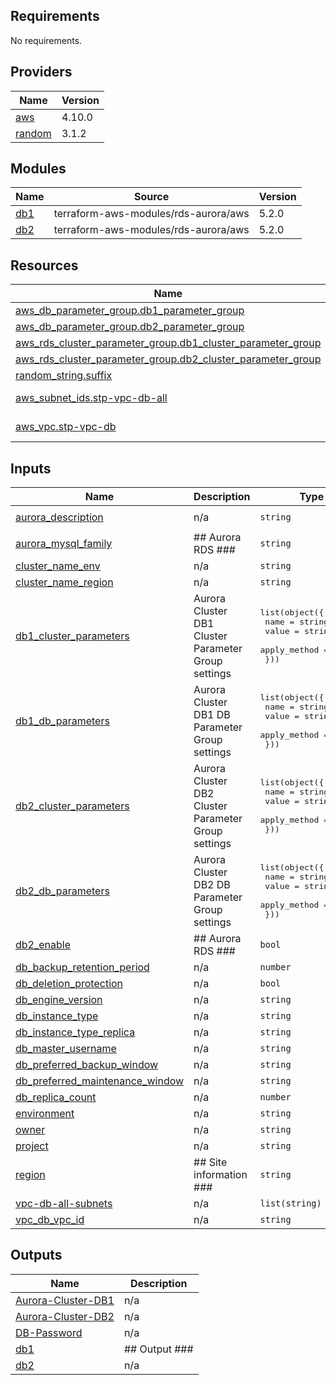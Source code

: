 <!-- BEGIN_TF_DOCS -->
## Requirements

No requirements.

## Providers

| Name | Version |
|------|---------|
| <a name="provider_aws"></a> [aws](#provider\_aws) | 4.10.0 |
| <a name="provider_random"></a> [random](#provider\_random) | 3.1.2 |

## Modules

| Name | Source | Version |
|------|--------|---------|
| <a name="module_db1"></a> [db1](#module\_db1) | terraform-aws-modules/rds-aurora/aws | 5.2.0 |
| <a name="module_db2"></a> [db2](#module\_db2) | terraform-aws-modules/rds-aurora/aws | 5.2.0 |

## Resources

| Name | Type |
|------|------|
| [aws_db_parameter_group.db1_parameter_group](https://registry.terraform.io/providers/hashicorp/aws/latest/docs/resources/db_parameter_group) | resource |
| [aws_db_parameter_group.db2_parameter_group](https://registry.terraform.io/providers/hashicorp/aws/latest/docs/resources/db_parameter_group) | resource |
| [aws_rds_cluster_parameter_group.db1_cluster_parameter_group](https://registry.terraform.io/providers/hashicorp/aws/latest/docs/resources/rds_cluster_parameter_group) | resource |
| [aws_rds_cluster_parameter_group.db2_cluster_parameter_group](https://registry.terraform.io/providers/hashicorp/aws/latest/docs/resources/rds_cluster_parameter_group) | resource |
| [random_string.suffix](https://registry.terraform.io/providers/hashicorp/random/latest/docs/resources/string) | resource |
| [aws_subnet_ids.stp-vpc-db-all](https://registry.terraform.io/providers/hashicorp/aws/latest/docs/data-sources/subnet_ids) | data source |
| [aws_vpc.stp-vpc-db](https://registry.terraform.io/providers/hashicorp/aws/latest/docs/data-sources/vpc) | data source |

## Inputs

| Name | Description | Type | Default | Required |
|------|-------------|------|---------|:--------:|
| <a name="input_aurora_description"></a> [aurora\_description](#input\_aurora\_description) | n/a | `string` | `"Splashtop Customized"` | no |
| <a name="input_aurora_mysql_family"></a> [aurora\_mysql\_family](#input\_aurora\_mysql\_family) | ## Aurora RDS ### | `string` | `"aurora-mysql5.7"` | no |
| <a name="input_cluster_name_env"></a> [cluster\_name\_env](#input\_cluster\_name\_env) | n/a | `string` | `""` | no |
| <a name="input_cluster_name_region"></a> [cluster\_name\_region](#input\_cluster\_name\_region) | n/a | `string` | `""` | no |
| <a name="input_db1_cluster_parameters"></a> [db1\_cluster\_parameters](#input\_db1\_cluster\_parameters) | Aurora Cluster DB1 Cluster Parameter Group settings | <pre>list(object({<br>    name         = string<br>    value        = string<br>    apply_method = string<br>  }))</pre> | `[]` | no |
| <a name="input_db1_db_parameters"></a> [db1\_db\_parameters](#input\_db1\_db\_parameters) | Aurora Cluster DB1 DB Parameter Group settings | <pre>list(object({<br>    name         = string<br>    value        = string<br>    apply_method = string<br>  }))</pre> | `[]` | no |
| <a name="input_db2_cluster_parameters"></a> [db2\_cluster\_parameters](#input\_db2\_cluster\_parameters) | Aurora Cluster DB2 Cluster Parameter Group settings | <pre>list(object({<br>    name         = string<br>    value        = string<br>    apply_method = string<br>  }))</pre> | `[]` | no |
| <a name="input_db2_db_parameters"></a> [db2\_db\_parameters](#input\_db2\_db\_parameters) | Aurora Cluster DB2 DB Parameter Group settings | <pre>list(object({<br>    name         = string<br>    value        = string<br>    apply_method = string<br>  }))</pre> | `[]` | no |
| <a name="input_db2_enable"></a> [db2\_enable](#input\_db2\_enable) | ## Aurora RDS ### | `bool` | `true` | no |
| <a name="input_db_backup_retention_period"></a> [db\_backup\_retention\_period](#input\_db\_backup\_retention\_period) | n/a | `number` | `35` | no |
| <a name="input_db_deletion_protection"></a> [db\_deletion\_protection](#input\_db\_deletion\_protection) | n/a | `bool` | `true` | no |
| <a name="input_db_engine_version"></a> [db\_engine\_version](#input\_db\_engine\_version) | n/a | `string` | `""` | no |
| <a name="input_db_instance_type"></a> [db\_instance\_type](#input\_db\_instance\_type) | n/a | `string` | `""` | no |
| <a name="input_db_instance_type_replica"></a> [db\_instance\_type\_replica](#input\_db\_instance\_type\_replica) | n/a | `string` | `""` | no |
| <a name="input_db_master_username"></a> [db\_master\_username](#input\_db\_master\_username) | n/a | `string` | `"berdsadmin"` | no |
| <a name="input_db_preferred_backup_window"></a> [db\_preferred\_backup\_window](#input\_db\_preferred\_backup\_window) | n/a | `string` | `""` | no |
| <a name="input_db_preferred_maintenance_window"></a> [db\_preferred\_maintenance\_window](#input\_db\_preferred\_maintenance\_window) | n/a | `string` | `""` | no |
| <a name="input_db_replica_count"></a> [db\_replica\_count](#input\_db\_replica\_count) | n/a | `number` | `2` | no |
| <a name="input_environment"></a> [environment](#input\_environment) | n/a | `string` | `""` | no |
| <a name="input_owner"></a> [owner](#input\_owner) | n/a | `string` | `"user"` | no |
| <a name="input_project"></a> [project](#input\_project) | n/a | `string` | `""` | no |
| <a name="input_region"></a> [region](#input\_region) | ## Site information ### | `string` | `""` | no |
| <a name="input_vpc-db-all-subnets"></a> [vpc-db-all-subnets](#input\_vpc-db-all-subnets) | n/a | `list(string)` | `[]` | no |
| <a name="input_vpc_db_vpc_id"></a> [vpc\_db\_vpc\_id](#input\_vpc\_db\_vpc\_id) | n/a | `string` | `""` | no |

## Outputs

| Name | Description |
|------|-------------|
| <a name="output_Aurora-Cluster-DB1"></a> [Aurora-Cluster-DB1](#output\_Aurora-Cluster-DB1) | n/a |
| <a name="output_Aurora-Cluster-DB2"></a> [Aurora-Cluster-DB2](#output\_Aurora-Cluster-DB2) | n/a |
| <a name="output_DB-Password"></a> [DB-Password](#output\_DB-Password) | n/a |
| <a name="output_db1"></a> [db1](#output\_db1) | ## Output ### |
| <a name="output_db2"></a> [db2](#output\_db2) | n/a |
<!-- END_TF_DOCS -->